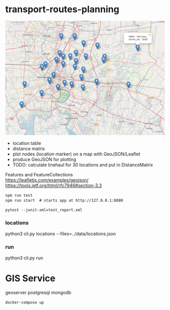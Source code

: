 # transport-routes-planning

![store-locations](docs/store-locations.png)

- location table
- distance matrix
- plot nodes (location marker) on a map with GeoJSON/Leaflet
- produce GeoJSON for plotting
- TODO: calculate linehaul for 30 locations and put in DistanceMatrix

Features and FeatureCollections  
https://leafletjs.com/examples/geojson/  
https://tools.ietf.org/html/rfc7946#section-3.3


```
npm run test
npm run start  # starts app at http://127.0.0.1:8080
```


```
pytest --junit-xml=test_report.xml
```

### locations

python3 cli.py locations --files=../data/locations.json

### run

python3 cli.py run


# GIS Service

geoserver
postgresql
mongodb

```cd gis-service
docker-compose up
```